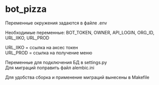 # bot_pizza

Переменные окружения задаются в файле .env

Необходимые переменные: BOT_TOKEN, OWNER, API_LOGIN, ORG_ID, URL_IIKO, URL_PROD


URL_IIKO = ссылка на аксес токен <br>
URL_PROD = ссылка на получение меню <br>


Переменные для подключения БД в settings.py <br>
Для миграций поправить файл alembic.ini <br>

Для удобства сборка и применение миграций вынесены в Makefile
